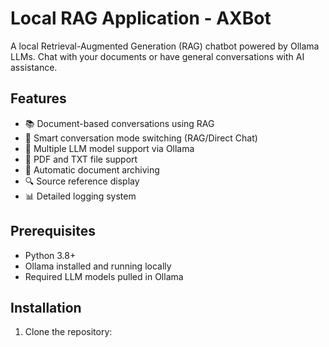 # Local RAG Application - AXBot

A local Retrieval-Augmented Generation (RAG) chatbot powered by Ollama LLMs. Chat with your documents or have general conversations with AI assistance.

## Features

- 📚 Document-based conversations using RAG
- 💬 Smart conversation mode switching (RAG/Direct Chat)
- 🤖 Multiple LLM model support via Ollama
- 📑 PDF and TXT file support
- 💾 Automatic document archiving
- 🔍 Source reference display
- 📊 Detailed logging system

## Prerequisites

- Python 3.8+
- Ollama installed and running locally
- Required LLM models pulled in Ollama

## Installation

1. Clone the repository:
